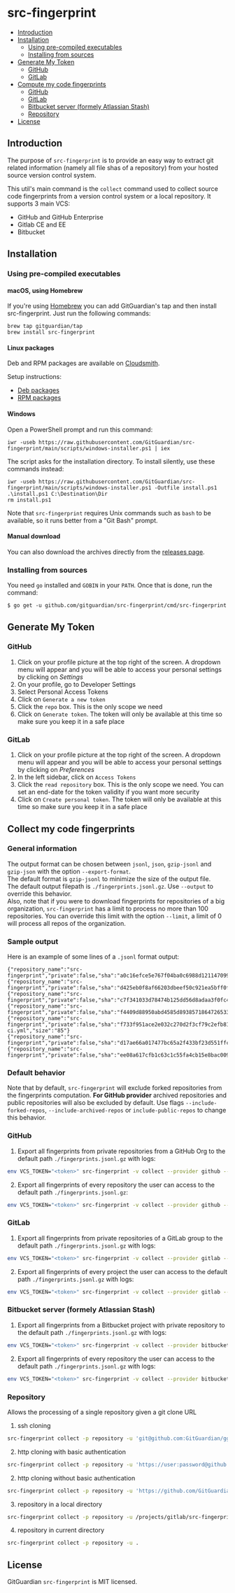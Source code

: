 # src-fingerprint

- [Introduction](#introduction)
- [Installation](#installation)
  - [Using pre-compiled executables](#using-pre-compiled-executables)
  - [Installing from sources](#installing-from-sources)
- [Generate My Token](#generate-my-token)
  - [GitHub](#github)
  - [GitLab](#gitlab)
- [Compute my code fingerprints](#compute-my-code-fingerprints)
  - [GitHub](#github-1)
  - [GitLab](#gitlab-1)
  - [Bitbucket server (formely Atlassian Stash)](#bitbucket-server-formely-atlassian-stash)
  - [Repository](#repository)
- [License](#License)

## Introduction

The purpose of `src-fingerprint` is to provide an easy way to extract git related information (namely all file shas of a repository) from your hosted source version control system.

This util's main command is the `collect` command used to collect source code fingerprints from a version control system or a local repository. It supports 3 main VCS:

- GitHub and GitHub Enterprise
- Gitlab CE and EE
- Bitbucket

## Installation

### Using pre-compiled executables

#### macOS, using Homebrew

If you're using [Homebrew](https://brew.sh/index) you can add GitGuardian's tap and then install src-fingerprint. Just run the following commands:

```shell
brew tap gitguardian/tap
brew install src-fingerprint
```

#### Linux packages

Deb and RPM packages are available on [Cloudsmith](https://cloudsmith.io/~gitguardian/repos/src-fingerprint/packages/).

Setup instructions:

- [Deb packages](https://cloudsmith.io/~gitguardian/repos/src-fingerprint/setup/#formats-deb)
- [RPM packages](https://cloudsmith.io/~gitguardian/repos/src-fingerprint/setup/#formats-rpm)

#### Windows

Open a PowerShell prompt and run this command:

```shell
iwr -useb https://raw.githubusercontent.com/GitGuardian/src-fingerprint/main/scripts/windows-installer.ps1 | iex
```

The script asks for the installation directory. To install silently, use these commands instead:

```shell
iwr -useb https://raw.githubusercontent.com/GitGuardian/src-fingerprint/main/scripts/windows-installer.ps1 -Outfile install.ps1
.\install.ps1 C:\Destination\Dir
rm install.ps1
```

Note that `src-fingerprint` requires Unix commands such as `bash` to be available, so it runs better from a "Git Bash" prompt.

#### Manual download

You can also download the archives directly from the [releases page](http://github.com/gitguardian/src-fingerprint/releases).

### Installing from sources

You need `go` installed and `GOBIN` in your `PATH`. Once that is done, run the command:

```shell
$ go get -u github.com/gitguardian/src-fingerprint/cmd/src-fingerprint
```

## Generate My Token

### GitHub

1. Click on your profile picture at the top right of the screen. A dropdown menu will appear and you will be able to access your personal settings by clicking on _Settings_
2. On your profile, go to Developer Settings
3. Select Personal Access Tokens
4. Click on `Generate a new token`
5. Click the `repo` box. This is the only scope we need
6. Click on `Generate token`. The token will only be available at this time so make sure you keep it in a safe place

### GitLab

1. Click on your profile picture at the top right of the screen. A dropdown menu will appear and you will be able to access your personal settings by clicking on _Preferences_
2. In the left sidebar, click on `Access Tokens`
3. Click the `read repository` box. This is the only scope we need. You can set an end-date for the token validity if you want more security
4. Click on `Create personal token`. The token will only be available at this time so make sure you keep it in a safe place

## Collect my code fingerprints

### General information

The output format can be chosen between `jsonl`, `json`, `gzip-jsonl` and `gzip-json` with the option `--export-format`.  
The default format is `gzip-jsonl` to minimize the size of the output file.  
The default output filepath is `./fingerprints.jsonl.gz`. Use `--output` to override this behavior.  
Also, note that if you were to download fingerprints for repositories of a big organization, `src-fingerprint` has a limit to process no more than 100
repositories. You can override this limit with the option `--limit`, a limit of 0 will process all repos of the organization.

### Sample output

Here is an example of some lines of a `.jsonl` format output:

```shell
{"repository_name":"src-fingerprint","private":false,"sha":"a0c16efce5e767f04ba0c6988d121147099a17df","type":"blob","filepath":".env.example","size":"31"}
{"repository_name":"src-fingerprint","private":false,"sha":"d425eb0f8af66203dbeef50c921ea5bff0f2acba","type":"blob","filepath":".github/workflows/tag.yml","size":"882"}
{"repository_name":"src-fingerprint","private":false,"sha":"c7f341033d78474b125dd56d8adaa3f0fc47faf2","type":"blob","filepath":".github/workflows/test.yml","size":"899"}
{"repository_name":"src-fingerprint","private":false,"sha":"f4409d88950abd4585d8938571864726533a7fa5","type":"blob","filepath":".gitignore","size":"356"}
{"repository_name":"src-fingerprint","private":false,"sha":"f733f951ace2e032c270d2f3cf79c2efb8187b5b","type":"blob","filepath":".gitlab-ci.yml","size":"85"}
{"repository_name":"src-fingerprint","private":false,"sha":"d17ae66a017477bc65a2f433bf23d551ffc6bd75","type":"blob","filepath":".golangci.yml","size":"1196"}
{"repository_name":"src-fingerprint","private":false,"sha":"ee08a617cfb1c63c1c55fa4cb15e8bac0095346f","type":"blob","filepath":".goreleaser.yml","size":"2127"}
```

### Default behavior

Note that by default, `src-fingerprint` will exclude forked repositories from the fingerprints computation. **For GitHub provider** archived repositories and public repositories will also be excluded by default. Use flags `--include-forked-repos`, `--include-archived-repos` or `include-public-repos` to change this behavior.

### GitHub

1. Export all fingerprints from private repositories from a GitHub Org to the default path `./fingerprints.jsonl.gz` with logs:

```sh
env VCS_TOKEN="<token>" src-fingerprint -v collect --provider github --object ORG_NAME
```

2. Export all fingerprints of every repository the user can access to the default path `./fingerprints.jsonl.gz`:

```sh
env VCS_TOKEN="<token>" src-fingerprint -v collect --provider github --include-public-repos --include-forked-repos --include-archived-repos
```

### GitLab

1. Export all fingerprints from private repositories of a GitLab group to the default path `./fingerprints.jsonl.gz` with logs:

```sh
env VCS_TOKEN="<token>" src-fingerprint -v collect --provider gitlab --object "GitGuardian-dev-group"
```

2. Export all fingerprints of every project the user can access to the default path `./fingerprints.jsonl.gz` with logs:

```sh
env VCS_TOKEN="<token>" src-fingerprint -v collect --provider gitlab --include-forked-repos
```

### Bitbucket server (formely Atlassian Stash)

1. Export all fingerprints from a Bitbucket project with private repository to the default path `./fingerprints.jsonl.gz` with logs:

```sh
env VCS_TOKEN="<token>" src-fingerprint -v collect --provider bitbucket --object "GitGuardian Project"
```

2. Export all fingerprints of every repository the user can access to the default path `./fingerprints.jsonl.gz` with logs:

```sh
env VCS_TOKEN="<token>" src-fingerprint -v collect --provider bitbucket
```

### Repository

Allows the processing of a single repository given a git clone URL

1. ssh cloning

```sh
src-fingerprint collect -p repository -u 'git@github.com:GitGuardian/gg-shield.git'
```

2. http cloning with basic authentication

```sh
src-fingerprint collect -p repository -u 'https://user:password@github.com/GitGuardian/gg-shield.git'
```

2. http cloning without basic authentication

```sh
src-fingerprint collect -p repository -u 'https://github.com/GitGuardian/gg-shield.git'
```

3. repository in a local directory

```sh
src-fingerprint collect -p repository -u /projects/gitlab/src-fingerprint
```

4. repository in current directory

```sh
src-fingerprint collect -p repository -u .
```

## License

GitGuardian `src-fingerprint` is MIT licensed.
